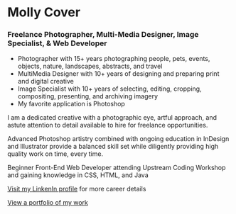Molly Cover
===========
### Freelance Photographer, Multi-Media Designer, Image Specialist, & Web Developer

* Photographer with 15+ years photographing people, pets, events, objects, nature, landscapes, abstracts, and travel
* MultiMedia Designer with 10+ years of designing and preparing print and digital creative 
* Image Specialist with 10+ years of selecting, editing, cropping, compositing, presenting, and archiving imagery
* My favorite application is Photoshop 

I am a dedicated creative with a photographic eye, artful approach, and astute attention to detail available to hire for freelance opportunities. 

Advanced Photoshop artistry combined with ongoing education in InDesign and Illustrator provide a balanced skill set while diligently providing high quality work on time, every time.

Beginner Front-End Web Developer attending Upstream Coding Workshop and gaining knowledge in CSS, HTML, and Java

[Visit my LinkenIn profile](https://www.linkedin.com/in/molly-cover-2614488a/) for more career details 

[View a portfolio of my work](https://mollycover.myportfolio.com)

